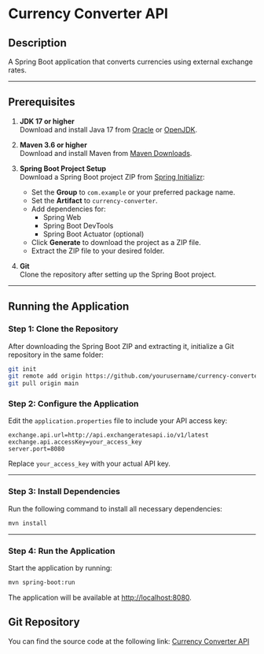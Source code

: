 # Currency Converter API

## Description

A Spring Boot application that converts currencies using external exchange rates.

---

## Prerequisites

1. **JDK 17 or higher**  
   Download and install Java 17 from [Oracle](https://www.oracle.com/java/technologies/javase/jdk17-archive-downloads.html) or [OpenJDK](https://openjdk.org/).

2. **Maven 3.6 or higher**  
   Download and install Maven from [Maven Downloads](https://maven.apache.org/download.cgi).

3. **Spring Boot Project Setup**  
   Download a Spring Boot project ZIP from [Spring Initializr](https://start.spring.io/):
   - Set the **Group** to `com.example` or your preferred package name.
   - Set the **Artifact** to `currency-converter`.
   - Add dependencies for:
     - Spring Web
     - Spring Boot DevTools
     - Spring Boot Actuator (optional)
   - Click **Generate** to download the project as a ZIP file.
   - Extract the ZIP file to your desired folder.

4. **Git**  
   Clone the repository after setting up the Spring Boot project.

---

## Running the Application

### Step 1: Clone the Repository

After downloading the Spring Boot ZIP and extracting it, initialize a Git repository in the same folder:

```bash
git init
git remote add origin https://github.com/yourusername/currency-converter.git
git pull origin main
```

### Step 2: Configure the Application

Edit the `application.properties` file to include your API access key:

```properties
exchange.api.url=http://api.exchangeratesapi.io/v1/latest
exchange.api.accessKey=your_access_key
server.port=8080
```

Replace `your_access_key` with your actual API key.

---

### Step 3: Install Dependencies

Run the following command to install all necessary dependencies:

```bash
mvn install
```

---

### Step 4: Run the Application

Start the application by running:

```bash
mvn spring-boot:run
```

The application will be available at [http://localhost:8080](http://localhost:8080).


## Git Repository
You can find the source code at the following link:
[Currency Converter API](https://github.com/Aswin1362/currency-converter.git)


